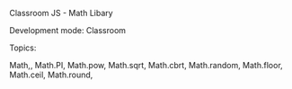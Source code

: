 Classroom JS - Math Libary 

Development mode: Classroom

Topics:

Math,,
Math.PI,
Math.pow,
Math.sqrt,
Math.cbrt,
Math.random,
Math.floor,
Math.ceil,
Math.round,
